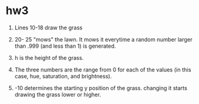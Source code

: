 # hw3

1. Lines 10-18 draw the grass

2. 20- 25 "mows" the lawn. It mows it everytime a random number larger than .999 (and less than 1) is generated.

3. h is the height of the grass.

4. The three numbers are the range from 0 for each of the values (in this case, hue, saturation, and brightness).

5. -10 determines the starting y position of the grass. changing it starts drawing the grass lower or higher.
